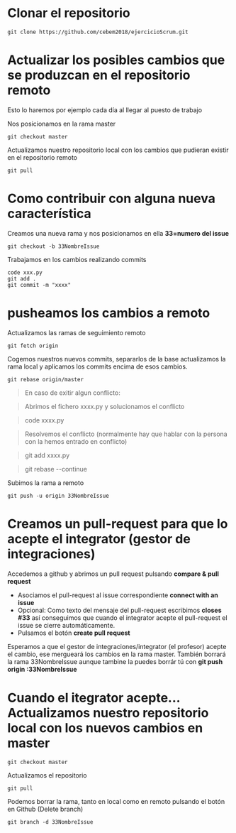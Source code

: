 # Clonar el repositorio

```
git clone https://github.com/cebem2018/ejercicioScrum.git
```

# Actualizar los posibles cambios que se produzcan en el repositorio remoto
Esto lo haremos por ejemplo cada día al llegar al puesto de trabajo

Nos posicionamos en la rama master
```
git checkout master
```
Actualizamos nuestro repositorio local con los cambios que pudieran existir en el repositorio remoto
```
git pull
```

# Como contribuir con alguna nueva característica

Creamos una nueva rama y nos posicionamos en ella **33=numero del issue**
```
git checkout -b 33NombreIssue
```
Trabajamos en los cambios realizando commits
```
code xxx.py
git add .
git commit -m "xxxx"
```
# pusheamos los cambios a remoto

Actualizamos las ramas de seguimiento remoto
```
git fetch origin
```
Cogemos nuestros nuevos commits, separarlos de la base actualizamos la rama local y aplicamos los commits encima de esos cambios.
```
git rebase origin/master
```

> En caso de exitir algun conflicto:

> Abrimos el fichero xxxx.py y solucionamos el conflicto

> code xxxx.py

> Resolvemos el conflicto (normalmente hay que hablar con la persona con la hemos entrado en conflicto)

> git add xxxx.py

> git rebase --continue


Subimos la rama a remoto
```
git push -u origin 33NombreIssue
```


# Creamos un pull-request para que lo acepte el integrator (gestor de integraciones)
Accedemos a github y abrimos un pull request pulsando **compare & pull request**
- Asociamos el pull-request al issue correspondiente **connect with an issue**
- Opcional: Como texto del mensaje del pull-request escribimos __closes #33__ así conseguimos que cuando el integrator acepte el pull-request el issue se cierre automáticamente.
- Pulsamos el botón **create pull request**

Esperamos a que el gestor de integraciones/integrator (el profesor) acepte el cambio, ese mergueará los cambios en la rama master. También borrará la rama 33NombreIssue aunque tambine la puedes borrár tú con **git push origin :33NombreIssue**


# Cuando el itegrator acepte... Actualizamos nuestro repositorio local con los nuevos cambios en master
```
git checkout master
```
Actualizamos el repositorio
```
git pull
```
Podemos borrar la rama, tanto en local como en remoto pulsando el botón en Github (Delete branch)
```
git branch -d 33NombreIssue
```
